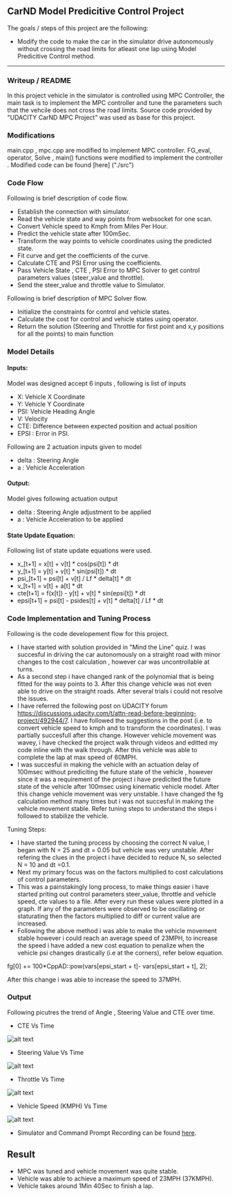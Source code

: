 ## **CarND Model Predicitive Control Project**

The goals / steps of this project are the following:
* Modify the code to make the car in the simulator drive autonomously without crossing the road limits for atleast one lap using Model Predicitive Control method.


[//]: # (Image References)

[image1]: ./Output/CTE_Vs_Time.png
[image2]: ./Output/Stering_Angle_Vs_Time.png 
[image3]: ./Output/Throttle_Vs_Time.png
[image4]: ./Output/Velocity_Vs_Time.png

---
### Writeup / README
In this project vehicle in the simulator is controlled using MPC Controller, the main task is to implement the MPC controller and tune the parameters such that the vehcile does not cross the road limits. Source code provided by "UDACITY CarND MPC Project" was used as base for this project. 

### Modifications
main.cpp , mpc.cpp are modified to implement MPC controller. FG_eval, operator, Solve , main() functions were modified to implement the controller . Modified code can be found [here] ("./src")

### Code Flow
Following is brief description of code flow.
- Establish the connection with simulator.
- Read the vehicle state and way points from websocket for one scan.
- Convert Vehicle speed to Kmph from Miles Per Hour.
- Predict the vehicle state after 100mSec.
- Transform the way points to vehicle coordinates using the predicted state.
- Fit curve and get the coefficients of the curve. 
- Calculate CTE and PSI Error using the coefficients.
- Pass Vehicle State , CTE , PSI Error to MPC Solver to get control parameters values (steer_value and throttle). 
- Send the steer_value and throttle value to Simulator.

Following is brief description of MPC Solver flow.
 - Initialize the constraints for control and vehicle states.
 - Calculate the cost for control and vehicle states using operator. 
 - Return the solution (Steering and Throttle for first point and x,y positions for all the points) to main function 
 
 ### Model Details
 #### Inputs: 
 Model was designed accept 6 inputs ,  following is list of inputs
 - X: Vehicle X Coordinate
 - Y: Vehicle Y Coordinate
 - PSI: Vehicle Heading Angle 
 - V: Velocity
 - CTE: Difference between expected position and actual position
 - EPSI : Error in PSI.
 
 Following are 2 actuation inputs given to model
 - delta : Steering Angle
 - a : Vehicle Acceleration
 
#### Output: 
Model gives following actuation output
- delta : Steering Angle adjustment to be applied
- a : Vehicle Acceleration to be applied
 
#### State Update Equation: 
Following list of state update equations were used.
- x_[t+1] = x[t] + v[t] * cos(psi[t]) * dt 
- y_[t+1] = y[t] + v[t] * sin(psi[t]) * dt 
- psi_[t+1] = psi[t] + v[t] / Lf * delta[t] * dt 
- v_[t+1] = v[t] + a[t] * dt 
- cte[t+1] = f(x[t]) - y[t] + v[t] * sin(epsi[t]) * dt 
- epsi[t+1] = psi[t] - psides[t] + v[t] * delta[t] / Lf * dt

### Code Implementation and Tuning Process
Following is the code developement flow for this project. 

- I have started with solution provided in "Mind the Line" quiz. I was succesful in driving the car autonomously on a straight road with minor changes to the cost calculation , however car was uncontrollable at turns. 
- As a second step i have changed rank of the polynomial that is being fitted for the way points to 3. After this change vehicle was not even able to drive on the straight roads. After several trials i could not resolve the issues. 
- I have referred the following post on UDACITY forum https://discussions.udacity.com/t/attn-read-before-beginning-project/492944/7. I have followed the suggestions in the post (i.e. to convert vehicle speed to kmph and to transform the coordinates). I was partially succesfull after this change. However vehicle movement was wavey, i have checked the project walk through videos and editted my code inline with the walk through. After this vehicle was able to complete the lap at max speed of 60MPH.
- I was succesful in making the vehicle with an actuation delay of 100msec without prediciting the future state of the vehicle , however since it was a requirement of the project i have predicited the future state of the vehicle after 100msec using kinematic vehicle model. After this change vehicle movement was very unstable. I have changed the fg calculation method many times but i was not succesful in making the vehicle movement stable. Refer tuning steps to understand the steps i followed to stabilize the vehicle.

Tuning Steps:
- I have started the tuning process by choosing the correct N value, I began with N = 25 and dt = 0.05 but vehicle was very unstable. After refering the clues in the project i have decided to reduce N, so selected N = 10 and dt =0.1.
- Next my primary focus was on the factors multiplied to cost calculations of control parameters. 
- This was a painstakingly long process, to make things easier i have started priting out control parameters steer_value, throttle and vehicle speed, cte values to a file. After every run these values were plotted in a graph. If any of the parameters were observed to be oscillating or staturating then the factors multiplied to diff or current value are increased. 
- Following the above method i was able to make the vehicle movement stable however i could reach an average speed of 23MPH, to increase the speed i have added a new cost equation to penalize when the vehicle psi changes drastically (i.e at the corners), refer below equation.

fg[0] += 100*CppAD::pow(vars[epsi_start + t]- vars[epsi_start + t], 2);

After this change i was able to increase the speed to 37MPH. 

### Output
Following picutres the trend of Angle , Steering Value and CTE over time. 

- CTE Vs Time 

![alt text][image1]

- Steering Value Vs Time

![alt text][image2]

- Throttle Vs Time 

![alt text][image3]


- Vehicle Speed (KMPH) Vs Time 

![alt text][image4]


- Simulator and Command Prompt Recording can be found [here]("./Output/Term2_P5_Output.mp4").


## Result 
- MPC was tuned and vehicle movement was quite stable.
- Vehicle was able to achieve a maximum speed of 23MPH (37KMPH).
- Vehicle takes around 1Min 40Sec to finish a lap.
